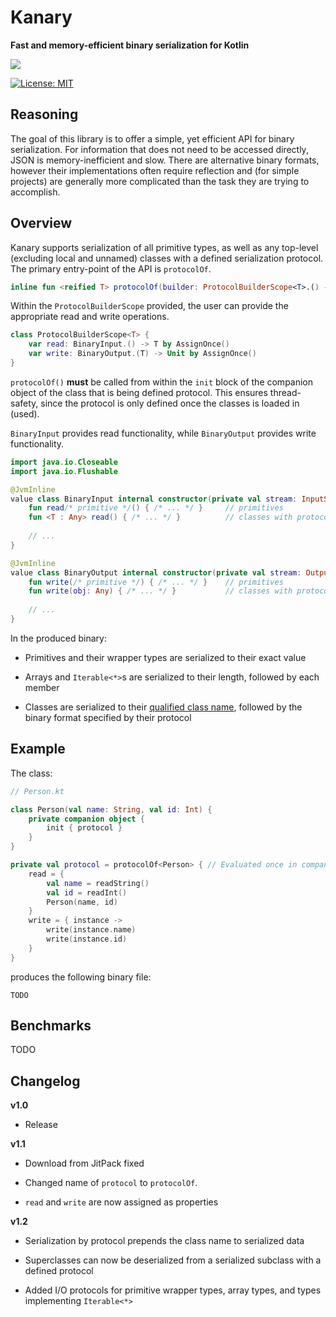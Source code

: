 # Kanary
**Fast and memory-efficient binary serialization for Kotlin**

[![](https://jitpack.io/v/aeckar/kanary.svg)](https://jitpack.io/#aeckar/kanary)

[![License: MIT](https://img.shields.io/badge/License-MIT-yellow.svg)](https://opensource.org/licenses/MIT)

## Reasoning

The goal of this library is to offer a simple, yet efficient API for binary serialization.
For information that does not need to be accessed directly, JSON is memory-inefficient and slow.
There are alternative binary formats, however their implementations often require reflection and
(for simple projects) are generally more complicated than the task they are trying to accomplish.

## Overview

Kanary supports serialization of all primitive types, as well as any top-level (excluding local and unnamed) classes
with a defined serialization protocol.
The primary entry-point of the API is `protocolOf`.

```kotlin
inline fun <reified T> protocolOf(builder: ProtocolBuilderScope<T>.() -> Unit) { /* ... */ }
```

Within the `ProtocolBuilderScope` provided, the user can provide the appropriate read and write operations.

```kotlin
class ProtocolBuilderScope<T> {
    var read: BinaryInput.() -> T by AssignOnce()
    var write: BinaryOutput.(T) -> Unit by AssignOnce()
}
```

`protocolOf()` **must** be called from within the `init` block of the
companion object of the class that is being defined protocol.
This ensures thread-safety, since the protocol is only defined once the classes is loaded in (used).

`BinaryInput` provides read functionality, while `BinaryOutput` provides write functionality.

```kotlin
import java.io.Closeable
import java.io.Flushable

@JvmInline
value class BinaryInput internal constructor(private val stream: InputStream) : Closeable {
    fun read/* primitive */() { /* ... */ }     // primitives
    fun <T : Any> read() { /* ... */ }          // classes with protocols
    
    // ...
}

@JvmInline
value class BinaryOutput internal constructor(private val stream: OutputStream) : Closeable, Flushable {
    fun write(/* primitive */) { /* ... */ }    // primitives
    fun write(obj: Any) { /* ... */ }           // classes with protocols
    
    // ...
}
```

In the produced binary:

- Primitives and their wrapper types are serialized to their exact value

- Arrays and `Iterable<*>`s are serialized to their length, followed by each member

- Classes are serialized to their [qualified class name](https://kotlinlang.org/api/latest/jvm/stdlib/kotlin.reflect/-k-class/qualified-name.html), followed by the binary format specified by their protocol

## Example

The class:

```kotlin
// Person.kt

class Person(val name: String, val id: Int) {
    private companion object {
        init { protocol }
    }
}

private val protocol = protocolOf<Person> { // Evaluated once in companion initializer
    read = {
        val name = readString()
        val id = readInt()
        Person(name, id)
    }
    write = { instance ->
        write(instance.name)
        write(instance.id)
    }
}
```

produces the following binary file:

```
TODO
```

## Benchmarks

TODO

## Changelog

**v1.0**

- Release

**v1.1**

- Download from JitPack fixed

- Changed name of `protocol` to `protocolOf`.

- `read` and `write` are now assigned as properties

**v1.2**

- Serialization by protocol prepends the class name to serialized data

- Superclasses can now be deserialized from a serialized subclass with a defined protocol

- Added I/O protocols for primitive wrapper types, array types, and types implementing `Iterable<*>`